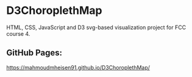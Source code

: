 # D3ChoroplethMap

HTML, CSS, JavaScript and D3 svg-based visualization project
for FCC course 4.

## GitHub Pages:

https://mahmoudmheisen91.github.io/D3ChoroplethMap/
